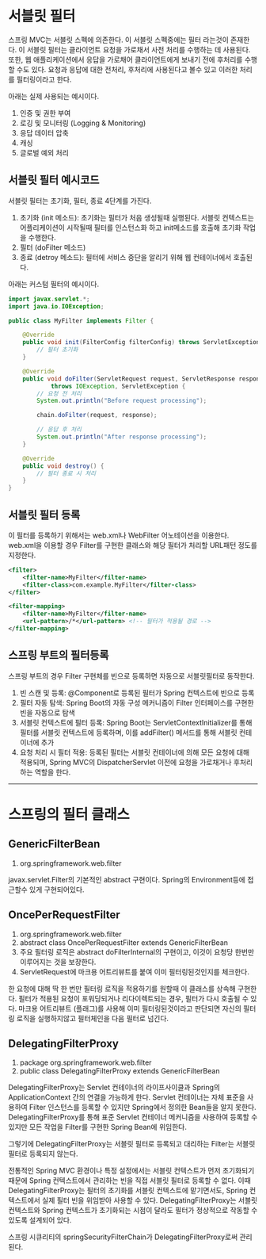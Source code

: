 # 서블릿 필터

스프링 MVC는 서블릿 스펙에 의존한다. 이 서블릿 스펙중에는 필터 라는것이 존재한다.
이 서블릿 필터는 클라이언트 요청을 가로채서 사전 처리를 수행하는 데 사용된다. 
또한, 웹 애플리케이션에서 응답을 가로채어 클라이언트에게 보내기 전에 후처리를 수행할 수도 있다.
요청과 응답에 대한 전처리, 후처리에 사용된다고 볼수 있고 이러한 처리를 필터링이라고 한다.

아래는 실제 사용되는 예시이다.
1. 인증 및 권한 부여 
1. 로깅 및 모니터링 (Logging & Monitoring)
1. 응답 데이터 압축
1. 캐싱
1. 글로벌 예외 처리

## 서블릿 필터 예시코드 

서블릿 필터는 초기화, 필터, 종료 4단계를 가진다.

1. 초기화 (init 메소드): 초기화는 필터가 처음 생성될때 실행된다. 서블릿 컨텍스트는 어플리케이션이 시작될때 필터를 인스턴스화 하고 init메소드를 호출해 초기화 작업을 수행한다.
1. 필터 (doFilter 메소드)
1. 종료 (detroy 메소드): 필터에 서비스 중단을 알리기 위해 웹 컨테이너에서 호출된다.

아래는 커스텀 필터의 예시이다.

```java
import javax.servlet.*;
import java.io.IOException;

public class MyFilter implements Filter {

    @Override
    public void init(FilterConfig filterConfig) throws ServletException {
        // 필터 초기화
    }

    @Override
    public void doFilter(ServletRequest request, ServletResponse response, FilterChain chain)
            throws IOException, ServletException {
        // 요청 전 처리
        System.out.println("Before request processing");

        chain.doFilter(request, response);

        // 응답 후 처리
        System.out.println("After response processing");
    }

    @Override
    public void destroy() {
        // 필터 종료 시 처리
    }
}
```

## 서블릿 필터 등록
이 필터를 등록하기 위해서는 web.xml나 WebFilter 어노테이션을 이용한다. 
web.xml을 이용할 경우 Filter를 구현한 클래스와 해당 필터가 처리할 URL패턴 정도를 지정한다.

```xml
<filter>
    <filter-name>MyFilter</filter-name>
    <filter-class>com.example.MyFilter</filter-class>
</filter>

<filter-mapping>
    <filter-name>MyFilter</filter-name>
    <url-pattern>/*</url-pattern> <!-- 필터가 적용될 경로 -->
</filter-mapping>
```

## 스프링 부트의 필터등록 
스프링 부트의 경우 Filter 구현체를 빈으로 등록하면 자동으로 서블릿필터로 동작한다.

1. 빈 스캔 및 등록: @Component로 등록된 필터가 Spring 컨텍스트에 빈으로 등록
1. 필터 자동 탐색: Spring Boot의 자동 구성 메커니즘이 Filter 인터페이스를 구현한 빈을 자동으로 탐색 
1. 서블릿 컨텍스트에 필터 등록: Spring Boot는 ServletContextInitializer를 통해 필터를 서블릿 컨텍스트에 등록하며, 이를 addFilter() 메서드를 통해 서블릿 컨테이너에 추가
1. 요청 처리 시 필터 적용: 등록된 필터는 서블릿 컨테이너에 의해 모든 요청에 대해 적용되며, Spring MVC의 DispatcherServlet 이전에 요청을 가로채거나 후처리하는 역할을 한다.
---

# 스프링의 필터 클래스

## GenericFilterBean
1. org.springframework.web.filter

javax.servlet.Filter의 기본적인 abstract 구현이다. Spring의 Environment등에 접근할수 있게 구현되어있다.

## OncePerRequestFilter
1. org.springframework.web.filter
1. abstract class OncePerRequestFilter extends GenericFilterBean
1. 주요 필터링 로직은 abstract doFilterInternal의 구현이고, 이것이 요청당 한번만 이루어지는 것을 보장한다. 
1. ServletRequest에 마크용 어트리뷰트를 붙여 이미 필터링된것인지를 체크한다.

한 요청에 대해 딱 한 번만 필터링 로직을 적용하기를 원할때 이 클래스를 상속해 구현한다.
필터가 적용된 요청이 포워딩되거나 리다이렉트되는 경우, 필터가 다시 호출될 수 있다.
마크용 어트리뷰트 (플래그)를 사용해 이미 필터링된것이라고 판단되면 자신의 필터링 로직을 실행하지않고 필터체인을 다음 필터로 넘긴다.

## DelegatingFilterProxy
1. package org.springframework.web.filter
1. public class DelegatingFilterProxy extends GenericFilterBean

DelegatingFilterProxy는 Servlet 컨테이너의 라이프사이클과 Spring의 ApplicationContext 간의 연결을 가능하게 한다.
Servlet 컨테이너는 자체 표준을 사용하여 Filter 인스턴스를 등록할 수 있지만 Spring에서 정의한 Bean들을 알지 못한다. 
DelegatingFilterProxy를 통해 표준 Servlet 컨테이너 메커니즘을 사용하여 등록할 수 있지만 모든 작업을 Filter를 구현한 Spring Bean에 위임한다.

그렇기에 DelegatingFilterProxy는 서블릿 필터로 등록되고 대리하는 Filter는 서블릿 필터로 등록되지 않는다.

전통적인 Spring MVC 환경이나 특정 설정에서는 서블릿 컨텍스트가 먼저 초기화되기 때문에 Spring 컨텍스트에서 관리하는 빈을 직접 서블릿 필터로 등록할 수 없다. 
이때 DelegatingFilterProxy는 필터의 초기화를 서블릿 컨텍스트에 맡기면서도, Spring 컨텍스트에서 실제 필터 빈을 위임받아 사용할 수 있다.
DelegatingFilterProxy는 서블릿 컨텍스트와 Spring 컨텍스트가 초기화되는 시점이 달라도 필터가 정상적으로 작동할 수 있도록 설계되어 있다.

스프링 시큐리티의 springSecurityFilterChain가 DelegatingFilterProxy로써 관리된다.